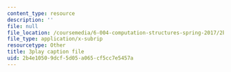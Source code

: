 ```yaml
---
content_type: resource
description: ''
file: null
file_location: /coursemedia/6-004-computation-structures-spring-2017/2b4e10509dcf5d05a065cf5cc7e5457a_M-ZgVhzvh24.vtt
file_type: application/x-subrip
resourcetype: Other
title: 3play caption file
uid: 2b4e1050-9dcf-5d05-a065-cf5cc7e5457a
---
```

